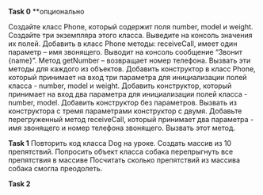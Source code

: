 **Task 0** **опционально

Создайте класс Phone, который содержит поля number, model и weight.
Создайте три экземпляра этого класса.
Выведите на консоль значения их полей.
Добавить в класс Phone методы: receiveCall, имеет один параметр – имя звонящего. Выводит на консоль сообщение “Звонит {name}”. 
Метод getNumber – возвращает номер телефона. Вызвать эти методы для каждого из объектов.
Добавить конструктор в класс Phone, который принимает на вход три параметра для инициализации полей класса - number, model и weight.
Добавить конструктор, который принимает на вход два параметра для инициализации полей класса - number, model.
Добавить конструктор без параметров.
Вызвать из конструктора с тремя параметрами конструктор с двумя.
Добавьте перегруженный метод receiveCall, который принимает два параметра - имя звонящего и номер телефона звонящего. Вызвать этот метод.


**Task 1**
Повторить код класса Dog на уроке.
Создать массив из 10 препятствий.
Попросить объект класса собака перепрыгнуть все препятствия в массиве
Посчитать сколько препятствий из массива собака смогла преодолеть.



**Task 2**
















